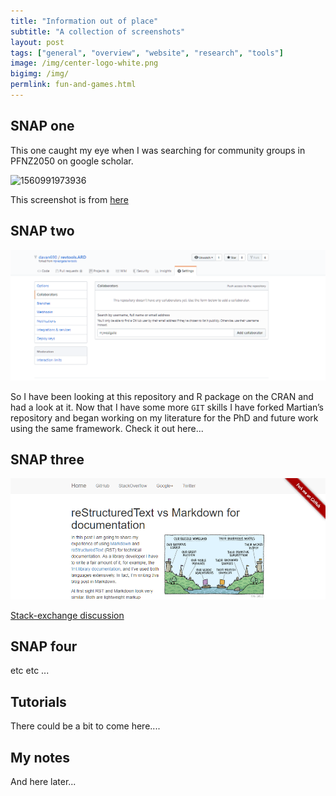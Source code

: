 ```yaml
---
title: "Information out of place"
subtitle: "A collection of screenshots"
layout: post
tags: ["general", "overview", "website", "research", "tools"]
image: /img/center-logo-white.png
bigimg: /img/
permlink: fun-and-games.html
---
```


## SNAP one

This one caught my eye when I was searching for community groups in PFNZ2050 on google scholar.

![1560991973936](../../../beech-paper-private/manuscript/figs/1560991973936.png)

This screenshot is from [here](https://www.jstor.org/stable/2094293?seq=1#metadata_info_tab_contents)

## SNAP two

![1560993072948](../../img/1560993072948.png)

So I have been looking at this repository and R package on the CRAN and had a look at it. Now that I have some more `GIT` skills I have forked Martian’s repository and began working on my literature for the PhD and future work using the same framework. Check it out here...

## SNAP three

![1561001928760](../../img/1561001928760.png)

[Stack-exchange discussion](https://tex.stackexchange.com/a/4194640)



## SNAP four

etc etc ...



## Tutorials

There could be a bit to come here....




## My notes

And here later...